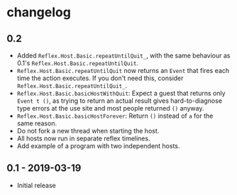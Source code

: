 # changelog

## 0.2

* Added `Reflex.Host.Basic.repeatUntilQuit_`, with the same behaviour
  as 0.1's `Reflex.Host.Basic.repeatUntilQuit`.
* `Reflex.Host.Basic.repeatUntilQuit` now returns an `Event` that
  fires each time the action executes. If you don't need this,
  consider `Reflex.Host.Basic.repeatUntilQuit_`.
* `Reflex.Host.Basic.basicHostWithQuit`: Expect a guest that returns
  only `Event t ()`, as trying to return an actual result gives
  hard-to-diagnose type errors at the use site and most people
  returned `()` anyway.
* `Reflex.Host.Basic.basicHostForever`: Return `()` instead of `a` for
  the same reason.
* Do not fork a new thread when starting the host.
* All hosts now run in separate reflex timelines.
* Add example of a program with two independent hosts.

## 0.1 - 2019-03-19

* Initial release
